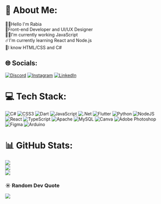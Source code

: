 # 💫 About Me:
👩‍🚀Hello I'm Rabia <br>🔭Front-end Developer and UI/UX Designer <br>👩‍🎓I'm currently working JavaScript <br>☄️I'm currently learning React and Node.js<br>🌌I know HTML/CSS and C#


## 🌐 Socials:
[![Discord](https://img.shields.io/badge/Discord-%237289DA.svg?logo=discord&logoColor=white)](https://discord.gg/#2627) [![Instagram](https://img.shields.io/badge/Instagram-%23E4405F.svg?logo=Instagram&logoColor=white)](https://instagram.com/rabiiaacelik) [![LinkedIn](https://img.shields.io/badge/LinkedIn-%230077B5.svg?logo=linkedin&logoColor=white)](https://linkedin.com/in/rabia-çelik-7807bb1ba) 

# 💻 Tech Stack:
![C#](https://img.shields.io/badge/c%23-%23239120.svg?style=flat&logo=c-sharp&logoColor=white) ![CSS3](https://img.shields.io/badge/css3-%231572B6.svg?style=flat&logo=css3&logoColor=white) ![Dart](https://img.shields.io/badge/dart-%230175C2.svg?style=flat&logo=dart&logoColor=white) ![JavaScript](https://img.shields.io/badge/javascript-%23323330.svg?style=flat&logo=javascript&logoColor=%23F7DF1E) ![.Net](https://img.shields.io/badge/.NET-5C2D91?style=flat&logo=.net&logoColor=white) ![Flutter](https://img.shields.io/badge/Flutter-%2302569B.svg?style=flat&logo=Flutter&logoColor=white) ![Python](https://img.shields.io/badge/python-3670A0?style=flat&logo=python&logoColor=ffdd54) ![NodeJS](https://img.shields.io/badge/node.js-6DA55F?style=flat&logo=node.js&logoColor=white) ![React](https://img.shields.io/badge/react-%2320232a.svg?style=flat&logo=react&logoColor=%2361DAFB) ![TypeScript](https://img.shields.io/badge/typescript-%23007ACC.svg?style=flat&logo=typescript&logoColor=white) ![Apache](https://img.shields.io/badge/apache-%23D42029.svg?style=flat&logo=apache&logoColor=white) ![MySQL](https://img.shields.io/badge/mysql-%2300f.svg?style=flat&logo=mysql&logoColor=white) ![Canva](https://img.shields.io/badge/Canva-%2300C4CC.svg?style=flat&logo=Canva&logoColor=white) ![Adobe Photoshop](https://img.shields.io/badge/adobephotoshop-%2331A8FF.svg?style=flat&logo=adobephotoshop&logoColor=white) 	![Figma](https://img.shields.io/badge/figma-%23F24E1E.svg?style=flat&logo=figma&logoColor=white) ![Arduino](https://img.shields.io/badge/-Arduino-00979D?style=flat&logo=Arduino&logoColor=white)
# 📊 GitHub Stats:
![](https://github-readme-stats.vercel.app/api?username=rabiacelikk&theme=radical&hide_border=false&include_all_commits=true&count_private=true)<br/>
![](https://github-readme-streak-stats.herokuapp.com/?user=rabiacelikk&theme=radical&hide_border=false)<br/>
![](https://github-readme-stats.vercel.app/api/top-langs/?username=rabiacelikk&theme=radical&hide_border=false&include_all_commits=true&count_private=true&layout=compact)

### ☀️ Random Dev Quote
![](https://quotes-github-readme.vercel.app/api?type=vetical&theme=tokyonight)

<!-- Proudly created with GPRM ( https://gprm.itsvg.in ) -->
